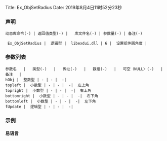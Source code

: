 Title: Ex_ObjSetRadius
Date: 2019年8月4日11时52分23秒

### 声明


```table
动态库命令(-) | 返回值类型(-) |   库文件名(-) | 参数量(-) | 备注(-)

 Ex_ObjSetRadius |  逻辑型 |  libexdui.dll | 6 |  设置组件圆角度 | 
```


### 参数列表

```table
参数名   |   类型(-)   |   传址(-)   |   数组(-)   |   可空（NULL）(-)   |   备注   |
hObj |  整数型 | - | - |  -| 
topleft |  小数型 | - | - |  -|  左上角
topright |  小数型 | - | - |  -|  右上角
bottomright |  小数型 | - | - |  -|  右下角
bottomleft |  小数型 | - | - |  -|  左下角
fUpdate |  逻辑型 | - | - |  -| 
```




### 示例
#### 易语言
```c

```